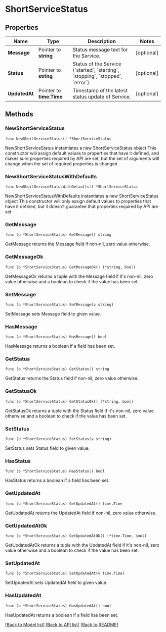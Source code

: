 # ShortServiceStatus

## Properties

Name | Type | Description | Notes
------------ | ------------- | ------------- | -------------
**Message** | Pointer to **string** | Status message text for the Service. | [optional] 
**Status** | Pointer to **string** | Status of the Service (&#x60;started&#x60;, &#x60;starting&#x60;, &#x60;stopping&#x60;, &#x60;stopped&#x60;, &#x60;error&#x60;). | [optional] 
**UpdatedAt** | Pointer to **time.Time** | Timestamp of the latest status update of Service. | [optional] 

## Methods

### NewShortServiceStatus

`func NewShortServiceStatus() *ShortServiceStatus`

NewShortServiceStatus instantiates a new ShortServiceStatus object
This constructor will assign default values to properties that have it defined,
and makes sure properties required by API are set, but the set of arguments
will change when the set of required properties is changed

### NewShortServiceStatusWithDefaults

`func NewShortServiceStatusWithDefaults() *ShortServiceStatus`

NewShortServiceStatusWithDefaults instantiates a new ShortServiceStatus object
This constructor will only assign default values to properties that have it defined,
but it doesn't guarantee that properties required by API are set

### GetMessage

`func (o *ShortServiceStatus) GetMessage() string`

GetMessage returns the Message field if non-nil, zero value otherwise.

### GetMessageOk

`func (o *ShortServiceStatus) GetMessageOk() (*string, bool)`

GetMessageOk returns a tuple with the Message field if it's non-nil, zero value otherwise
and a boolean to check if the value has been set.

### SetMessage

`func (o *ShortServiceStatus) SetMessage(v string)`

SetMessage sets Message field to given value.

### HasMessage

`func (o *ShortServiceStatus) HasMessage() bool`

HasMessage returns a boolean if a field has been set.

### GetStatus

`func (o *ShortServiceStatus) GetStatus() string`

GetStatus returns the Status field if non-nil, zero value otherwise.

### GetStatusOk

`func (o *ShortServiceStatus) GetStatusOk() (*string, bool)`

GetStatusOk returns a tuple with the Status field if it's non-nil, zero value otherwise
and a boolean to check if the value has been set.

### SetStatus

`func (o *ShortServiceStatus) SetStatus(v string)`

SetStatus sets Status field to given value.

### HasStatus

`func (o *ShortServiceStatus) HasStatus() bool`

HasStatus returns a boolean if a field has been set.

### GetUpdatedAt

`func (o *ShortServiceStatus) GetUpdatedAt() time.Time`

GetUpdatedAt returns the UpdatedAt field if non-nil, zero value otherwise.

### GetUpdatedAtOk

`func (o *ShortServiceStatus) GetUpdatedAtOk() (*time.Time, bool)`

GetUpdatedAtOk returns a tuple with the UpdatedAt field if it's non-nil, zero value otherwise
and a boolean to check if the value has been set.

### SetUpdatedAt

`func (o *ShortServiceStatus) SetUpdatedAt(v time.Time)`

SetUpdatedAt sets UpdatedAt field to given value.

### HasUpdatedAt

`func (o *ShortServiceStatus) HasUpdatedAt() bool`

HasUpdatedAt returns a boolean if a field has been set.


[[Back to Model list]](../README.md#documentation-for-models) [[Back to API list]](../README.md#documentation-for-api-endpoints) [[Back to README]](../README.md)


